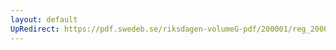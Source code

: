 ```yaml
---
layout: default
UpRedirect: https://pdf.swedeb.se/riksdagen-volumeG-pdf/200001/reg_200001/reg_200001_0032.pdf
---
```

